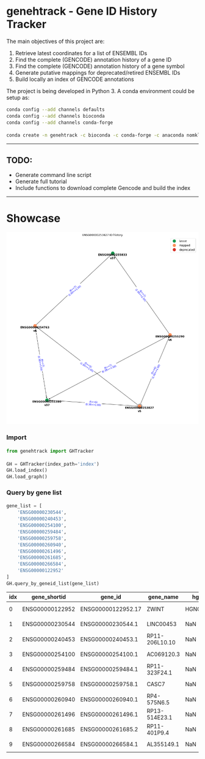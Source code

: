# genehtrack - Gene ID History Tracker

The main objectives of this project are:
1. Retrieve latest coordinates for a list of ENSEMBL IDs
2. Find the complete (GENCODE) annotation history of a gene ID
3. Find the complete (GENCODE) annotation history of a gene symbol
4. Generate putative mappings for deprecated/retired ENSEMBL IDs
5. Build locally an index of GENCODE annotations

The project is being developed in Python 3. A conda environment could be setup as:

```bash
conda config --add channels defaults
conda config --add channels bioconda
conda config --add channels conda-forge

conda create -n genehtrack -c bioconda -c conda-forge -c anaconda nomkl pandas matplotlib networkx bedtools graphviz pygraphviz python=3.7
```

---
## TODO:
- Generate command line script
- Generate full tutorial
- Include functions to download complete Gencode and build the index

---
# Showcase
![map](img/map_example.png)


### Import
```python
from genehtrack import GHTracker

GH = GHTracker(index_path='index')
GH.load_index()
GH.load_graph()
```

### Query by gene list
```python
gene_list = [
    'ENSG00000230544',
    'ENSG00000240453',
    'ENSG00000254100',
    'ENSG00000259484',
    'ENSG00000259758',
    'ENSG00000260940',
    'ENSG00000261496',
    'ENSG00000261685',
    'ENSG00000266584',
    'ENSG00000122952'
]
GH.query_by_geneid_list(gene_list)
```

| idx  | gene_shortid     | gene_id             | gene_name       | hgnc_id     | gene_type             | coord                         | gencode  | ensembl  | assembly  | date        | deprecated | 
|------|------------------|---------------------|-----------------|-------------|-----------------------|-------------------------------|----------|----------|-----------|-------------|------------| 
| 0    | ENSG00000122952  | ENSG00000122952.17  | ZWINT           | HGNC:13195  | protein_coding        | chr10:56357227-56361273(-)    | 37       | 103      | GRCh38    | 2020-12-07  | 0          | 
| 1    | ENSG00000230544  | ENSG00000230544.1   | LINC00453       | NaN         | lincRNA               | chr13:114586640-114588308(+)  | 18       | 73       | GRCh37    | 2013-09-02  | 1          | 
| 2    | ENSG00000240453  | ENSG00000240453.1   | RP11-206L10.10  | NaN         | processed_transcript  | chr1:810109-817712(-)         | 20       | 76       | GRCh38    | 2014-08-26  | 1          | 
| 3    | ENSG00000254100  | ENSG00000254100.1   | AC069120.3      | NaN         | lincRNA               | chr8:38552248-38559020(-)     | 27       | 90       | GRCh38    | 2017-08-01  | 1          | 
| 4    | ENSG00000259484  | ENSG00000259484.1   | RP11-323F24.1   | NaN         | processed_transcript  | chr15:57151866-57210697(-)    | 17       | 72       | GRCh37    | 2013-06-17  | 1          | 
| 5    | ENSG00000259758  | ENSG00000259758.1   | CASC7           | NaN         | lincRNA               | chr8:140520156-140529501(-)   | 21       | 77       | GRCh38    | 2014-09-29  | 1          | 
| 6    | ENSG00000260940  | ENSG00000260940.1   | RP4-575N6.5     | NaN         | sense_overlapping     | chr1:101243158-101243749(+)   | 28       | 92       | GRCh38    | 2018-03-23  | 1          | 
| 7    | ENSG00000261496  | ENSG00000261496.1   | RP13-514E23.1   | NaN         | sense_overlapping     | chr4:86012296-86013874(-)     | 25       | 85       | GRCh38    | 2016-07-15  | 1          | 
| 8    | ENSG00000261685  | ENSG00000261685.2   | RP11-401P9.4    | NaN         | lincRNA               | chr16:50645809-50649249(+)    | 24       | 83       | GRCh38    | 2015-12-03  | 1          | 
| 9    | ENSG00000266584  | ENSG00000266584.1   | AL355149.1      | NaN         | miRNA                 | chr1:16548914-16548987(+)     | 24       | 83       | GRCh38    | 2015-12-03  | 1          | 


